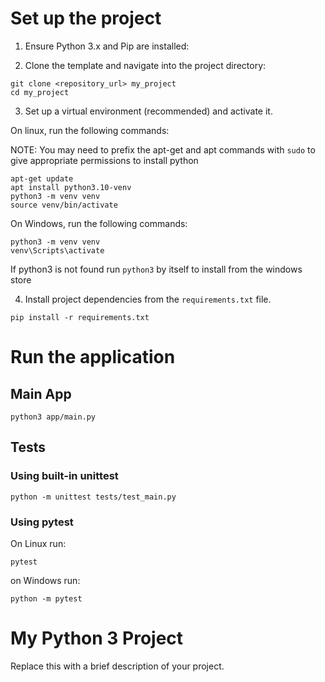 # Set up the project

1. Ensure Python 3.x and Pip are installed:


2. Clone the template and navigate into the project directory:

```
git clone <repository_url> my_project
cd my_project
```


3. Set up a virtual environment (recommended) and activate it.

On linux, run the following commands:

NOTE: You may need to prefix the apt-get and apt commands with `sudo` to give appropriate permissions to install python
```
apt-get update
apt install python3.10-venv
python3 -m venv venv
source venv/bin/activate
```

On Windows, run the following commands:

```
python3 -m venv venv
venv\Scripts\activate
```

If python3 is not found run `python3` by itself to install from the windows store

4. Install project dependencies from the `requirements.txt` file.

```
pip install -r requirements.txt

```

# Run the application

## Main App

```
python3 app/main.py

```

## Tests

### Using built-in unittest

```
python -m unittest tests/test_main.py

```
### Using pytest

On Linux run: 

```
pytest

```

on Windows run:

```
python -m pytest

```

# My Python 3 Project

Replace this with a brief description of your project.




